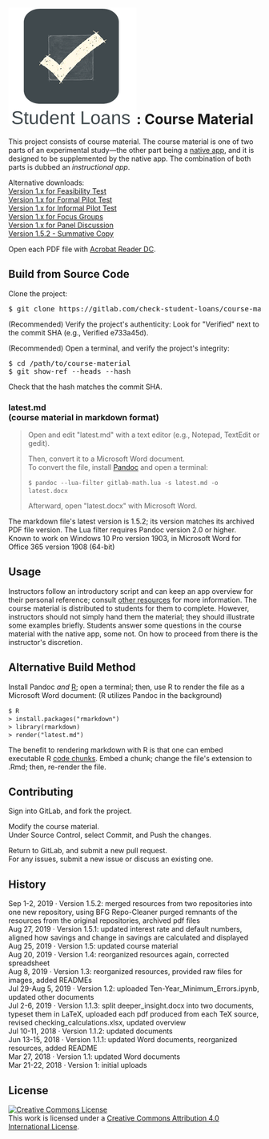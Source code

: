 <snippet>
<content>

# ![Alt](./app_icon_and_logo.png "Check Student Loans"): Course Material

This project consists of course material. The course material is one of two parts of an experimental study&mdash;the other part being a [native app](https://gitlab.com/check-student-loans/ios "Click here to access the native app's repository."), and it is designed to be supplemented by the native app.
The combination of both parts is dubbed an *instructional app*.<p>

Alternative downloads:<br>
[Version 1.x for Feasibility Test](./Archives/feasibility_test.pdf "Click here to access the download link.")<br>
[Version 1.x for Formal Pilot Test](./Archives/formal_pilot_test.pdf "Click here to access the download link.")<br>
[Version 1.x for Informal Pilot Test](./Archives/informal_pilot_test.pdf "Click here to access the download link.")<br>
[Version 1.x for Focus Groups](./Archives/focus_groups.pdf "Click here to access the download link.")<br>
[Version 1.x for Panel Discussion](./Archives/panel_discussion.pdf "Click here to access the download link.")<br>
[Version 1.5.2 - Summative Copy](./Archives/summative_copy.pdf "Click here to access the download link.")<p>
<!--[Version 2.7.2 - Latest](./Archives/latest.ipa "Click here to access the download link.") (Updated: August 16, 2019)<p>-->
Open each PDF file with [Acrobat Reader DC](https://acrobat.adobe.com/us/en/acrobat/pdf-reader.html "Click here to access the download link.").

## Build from Source Code

Clone the project:
<pre>
$ git clone https://gitlab.com/check-student-loans/course-material.git
</pre>

(Recommended) Verify the project's authenticity: Look for "Verified" next to the commit SHA (e.g., Verified e733a45d).

(Recommended) Open a terminal, and verify the project's integrity:
<pre>
$ cd /path/to/course-material
$ git show-ref --heads --hash
</pre>
Check that the hash matches the commit SHA.<p>

### latest.md<br>(course material in markdown format)

>Open and edit "latest.md" with a text editor (e.g., Notepad, TextEdit or gedit).<p>
>Then, convert it to a Microsoft Word document.<br>
>To convert the file, install [Pandoc](https://pandoc.org/ "Click here for more information.") and open a terminal:
>```
>$ pandoc --lua-filter gitlab-math.lua -s latest.md -o latest.docx
>```
>Afterward, open "latest.docx" with Microsoft Word.

The markdown file's latest version is 1.5.2; its version matches its archived PDF file version. The Lua filter requires Pandoc version 2.0 or higher. Known to work on Windows 10 Pro version 1903, in Microsoft Word for Office 365 version 1908 (64-bit)

## Usage

Instructors follow an introductory script and can keep an app overview for their personal reference; consult [other resources](https://gitlab.com/check-student-loans/other-resources "Click here to access the repository for other resources.") for more information.
The course material is distributed to students for them to complete. 
However, instructors should not simply hand them the material; they should illustrate some examples briefly.
Students answer some questions in the course material with the native app, some not.
On how to proceed from there is the instructor's discretion.

## Alternative Build Method

Install Pandoc *and* [R](https://www.r-project.org "Click here for more information."); open a terminal; then, use R to render the file as a Microsoft Word document: (R utilizes Pandoc in the background)
```
$ R
> install.packages("rmarkdown")
> library(rmarkdown)
> render("latest.md")
``` 
The benefit to rendering markdown with R is that one can embed executable R [code chunks](https://rmarkdown.rstudio.com/lesson-3.html "Click here for more information."). Embed a chunk; change the file's extension to .Rmd; then, re-render the file.

## Contributing

Sign into GitLab, and fork the project.<p>

Modify the course material.<br>
Under Source Control, select Commit, and Push the changes.<p>

Return to GitLab, and submit a new pull request.<br>
For any issues, submit a new issue or discuss an existing one.<p>

## History

Sep 1-2, 2019 &middot; Version 1.5.2: merged resources from two repositories into one new repository, using BFG Repo-Cleaner purged remnants of the resources from the original repositories, archived pdf files<br>
Aug 27, 2019 &middot; Version 1.5.1: updated interest rate and default numbers, aligned how savings and change in savings are calculated and displayed<br>
Aug 25, 2019 &middot; Version 1.5: updated course material<br>
Aug 20, 2019 &middot; Version 1.4: reorganized resources again, corrected spreadsheet<br>
Aug 8, 2019 &middot; Version 1.3: reorganized resources, provided raw files for images, added READMEs<br>
Jul 29-Aug 5, 2019 &middot; Version 1.2: uploaded Ten-Year_Minimum_Errors.ipynb, updated other documents<br>
Jul 2-6, 2019 &middot; Version 1.1.3: split deeper_insight.docx into two documents, typeset them in LaTeX, uploaded each pdf produced from each TeX source, revised checking_calculations.xlsx, updated overview<br>
Jul 10-11, 2018 &middot; Version 1.1.2: updated documents<br>
Jun 13-15, 2018 &middot; Version 1.1.1: updated Word documents, reorganized resources, added README<br>
Mar 27, 2018 &middot; Version 1.1: updated Word documents<br>
Mar 21-22, 2018 &middot; Version 1: initial uploads

<!--## Known Issues

Video introduction does not render correctly, if installed from the App Store.<br>
Potential Xcode bug: Unlike for plain text, for attributed text the interface builder draws custom fonts from Font Book.-->

## License

<a rel="license" href="http://creativecommons.org/licenses/by/4.0/"><img alt="Creative Commons License" style="border-width:0" src="https://i.creativecommons.org/l/by/4.0/88x31.png" /></a><br />This work is licensed under a <a rel="license" href="http://creativecommons.org/licenses/by/4.0/">Creative Commons Attribution 4.0 International License</a>.

</content>
</snippet>
